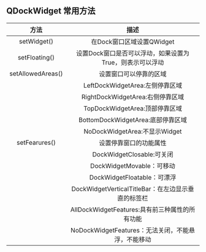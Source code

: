 
## QDockWidget 常用方法

| 方法 | 描述 |
|:-----:|:-----:|
| setWidget() | 在Dock窗口区域设置QWidget |
| setFloating() | 设置Dock窗口是否可以浮动，如果设置为True，则表示可以浮动 |
| setAllowedAreas() | 设置窗口可以停靠的区域 |
| | LeftDockWidgetArea:左侧停靠区域 |
| | RightDockWidgetArea:右侧停靠区域 |
| | TopDockWidgetArea:顶部停靠区域 |
| | BottomDockWidgetArea:底部停靠区域 |
| | NoDockWidgetArea:不显示Widget |
| setFearures() | 设置停靠窗口的功能属性 |
| | DockWidgetClosable:可关闭 |
| | DockWidgetMovable：可移动 |
| | DockWidgetFloatable：可漂浮 |
| | DockWidgetVerticalTitleBar：在左边显示垂直的标签栏 |
| | AllDockWidgetFeatures:具有前三种属性的所有功能 |
| | NoDockWidgetFeatures：无法关闭，不能悬浮，不能移动 |

